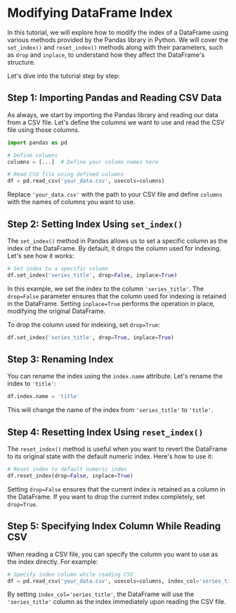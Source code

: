 # Modifying DataFrame Index

In this tutorial, we will explore how to modify the index of a DataFrame using various methods provided by the Pandas library in Python. We will cover the `set_index()` and `reset_index()` methods along with their parameters, such as `drop` and `inplace`, to understand how they affect the DataFrame's structure.

Let's dive into the tutorial step by step:

## Step 1: Importing Pandas and Reading CSV Data

As always, we start by importing the Pandas library and reading our data from a CSV file. Let's define the columns we want to use and read the CSV file using those columns.

```python
import pandas as pd

# Define columns
columns = [...]  # Define your column names here

# Read CSV file using defined columns
df = pd.read_csv('your_data.csv', usecols=columns)
```

Replace `'your_data.csv'` with the path to your CSV file and define `columns` with the names of columns you want to use.

## Step 2: Setting Index Using `set_index()`

The `set_index()` method in Pandas allows us to set a specific column as the index of the DataFrame. By default, it drops the column used for indexing. Let's see how it works:

```python
# Set index to a specific column
df.set_index('series_title', drop=False, inplace=True)
```

In this example, we set the index to the column `'series_title'`. The `drop=False` parameter ensures that the column used for indexing is retained in the DataFrame. Setting `inplace=True` performs the operation in place, modifying the original DataFrame.

To drop the column used for indexing, set `drop=True`:

```python
df.set_index('series_title', drop=True, inplace=True)
```

## Step 3: Renaming Index

You can rename the index using the `index.name` attribute. Let's rename the index to `'title'`:

```python
df.index.name = 'title'
```

This will change the name of the index from `'series_title'` to `'title'`.

## Step 4: Resetting Index Using `reset_index()`

The `reset_index()` method is useful when you want to revert the DataFrame to its original state with the default numeric index. Here's how to use it:

```python
# Reset index to default numeric index
df.reset_index(drop=False, inplace=True)
```

Setting `drop=False` ensures that the current index is retained as a column in the DataFrame. If you want to drop the current index completely, set `drop=True`.

## Step 5: Specifying Index Column While Reading CSV

When reading a CSV file, you can specify the column you want to use as the index directly. For example:

```python
# Specify index column while reading CSV
df = pd.read_csv('your_data.csv', usecols=columns, index_col='series_title')
```

By setting `index_col='series_title'`, the DataFrame will use the `'series_title'` column as the index immediately upon reading the CSV file.
